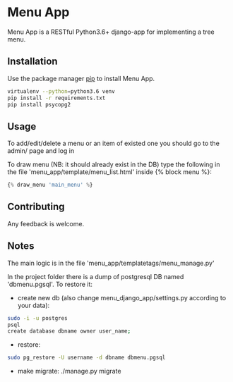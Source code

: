# Menu App

Menu App is a RESTful Python3.6+ django-app for implementing a tree menu.

## Installation

Use the package manager [pip](https://pip.pypa.io/en/stable/) to install Menu App.

```bash
virtualenv --python=python3.6 venv
pip install -r requirements.txt
pip install psycopg2

```

## Usage

To add/edit/delete a menu or an item of existed one you should go to the admin/ page and log in

To draw menu (NB: it should already exist in the DB) type the following in the file 'menu_app/template/menu_list.html' inside {% block menu %}: 
```python
{% draw_menu 'main_menu' %}
```

## Contributing

Any feedback is welcome. 

## Notes

The main logic is in the file 'menu_app/templatetags/menu_manage.py'

In the project folder there is a dump of postgresql DB named 'dbmenu.pgsql'.
To restore it:
- create new db (also change menu_django_app/settings.py according to your data):
```bash
sudo -i -u postgres
psql
create database dbname owner user_name;
```
- restore:
```bash
sudo pg_restore -U username -d dbname dbmenu.pgsql
```
- make migrate:
./manage.py migrate

